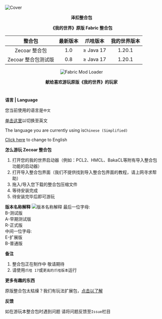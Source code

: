 ![Cover](https://github.com/ZfIxV/Zecoar-Modpack/blob/main/Zecoar%20Modpack%20-%20Header.png)
<div align="center">
  
**泽扣整合包**

**《我的世界》原版 Fabric 整合包**                                        

| 整合包 | 最新版本 | 爪哇版本 | 我的世界版本 |
| :-: | :-: | :-: | :-: |
| Zecoar 整合包 | 1.0 | ≥ Java 17 | 1.20.1 |
| Zecoar 整合包测试版 | 0.8 | ≥ Java 17 | 1.20.1 |
<p>
    <img src="https://img.shields.io/badge/Mod%20Loader-Fabric-dbd0b4?style=flat" alt="Fabric Mod Loader" />
</p>

</div>

<div align="center">
  
**献给喜欢游玩原版《我的世界》的玩家**

</div>

#               

**语言 | Language**

您当前使用的语言是`中文`

[单击这里](https://github.com/ZfIxV/Zecoar-Modpack/tree/main/README-EN.md)以切换至英文

The language you are currently using is`Chinese (Simplified)`

[Click here](https://github.com/ZfIxV/Zecoar-Modpack/tree/main/README-EN.md) to change to English

**怎么游玩 Zecoar 整合包**

1. 打开您的我的世界启动器（例如：PCL2、HMCL、BakaCL等附有导入整合包功能的启动器）
2. 打开导入整合包界面（我们不提供找到导入整合包界面的教程，请上网寻求帮助）
3. 拖入/导入您下载的整合包压缩文件
4. 等待安装完成
5. 待安装完毕后即可游玩

**版本名称解释**
![版本名称解释](https://github.com/ZfIxV/Zecoar-Modpack/blob/main/ZH.png)
最后一位字母:                                 
B-测试版                                      
A-早期测试版                              
R-正式版                        
中间一位字母:                           
E-扩展版                          
B-普通版                      

**备注**

1.  <span id="ref2">整合包正在制作中 敬请期待</span>
2.  <span id="ref2">请使用`爪哇 17`或`更高的爪哇版本`运行</span>

**更多有趣的东西**

原版整合包太枯燥？我们有玩法扩展包，[点击以了解](https://github.com/ZfIxV/Zecoar-Modpack/tree/main/overrides/mods-ex/README.md)

**反馈**

如在游玩本整合包时遇到问题 请将问题反馈至`Issue`栏目
